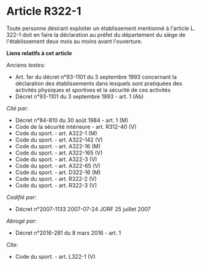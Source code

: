 # Article R322-1

Toute personne désirant exploiter un établissement mentionné à l'article L. 322-1 doit en faire la déclaration au préfet du
département du siège de l'établissement deux mois au moins avant l'ouverture.

**Liens relatifs à cet article**

_Anciens textes_:

  - Art. 1er du décret n°93-1101 du 3 septembre 1993 concernant la déclaration des établissements dans lesquels sont pratiquées des activités physiques et sportives et la sécurité de ces activités
  - Décret n°93-1101 du 3 septembre 1993 - art. 1 (Ab)

_Cité par_:

  - Décret n°84-810 du 30 août 1984 - art. 1 (M)
  - Code de la sécurité intérieure - art. R312-40 (V)
  - Code du sport. - art. A322-1 (M)
  - Code du sport. - art. A322-142 (V)
  - Code du sport. - art. A322-16 (M)
  - Code du sport. - art. A322-165 (V)
  - Code du sport. - art. A322-3 (V)
  - Code du sport. - art. A322-65 (V)
  - Code du sport. - art. D322-16 (M)
  - Code du sport. - art. R322-2 (V)
  - Code du sport. - art. R322-3 (V)

_Codifié par_:

  - Décret n°2007-1133 2007-07-24 JORF 25 juillet 2007

_Abrogé par_:

  - Décret n°2016-281 du 8 mars 2016 - art. 1

_Cite_:

  - Code du sport. - art. L322-1 (V)
